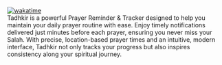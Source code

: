 [![wakatime](https://wakatime.com/badge/github/Haaffiiizzz/Tadhkir.svg)](https://wakatime.com/badge/github/Haaffiiizzz/Tadhkir)    
Tadhkir is a powerful Prayer Reminder & Tracker designed to help you maintain your daily prayer routine with ease. Enjoy timely notifications delivered just minutes before each prayer, ensuring you never miss your Salah. With precise, location-based prayer times and an intuitive, modern interface, Tadhkir not only tracks your progress but also inspires consistency along your spiritual journey.
